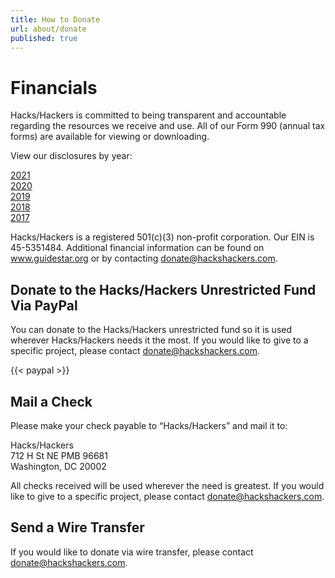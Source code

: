 ```yaml
---
title: How to Donate
url: about/donate
published: true
---
```


# Financials

Hacks/Hackers is committed to being transparent and accountable regarding the resources we receive and use. All of our Form 990 (annual tax forms) are available for viewing or downloading.

View our disclosures by year:

[2021](https://www.hackshackers.com/content-images/about/Hacks_Hackers_2021_990.pdf)  
[2020](https://www.hackshackers.com/content-images/about/Hacks_Hackers_2020_990.pdf)  
[2019](https://www.hackshackers.com/content-images/about/Hacks_Hackers_2019_990.pdf)  
[2018](https://www.hackshackers.com/content-images/about/Hacks_Hackers_2018_990.pdf)  
[2017](https://www.hackshackers.com/content-images/about/Hacks_Hackers_2017_990.pdf) 

Hacks/Hackers is a registered 501(c)(3) non-profit corporation. Our EIN is 45-5351484. Additional financial information can be found on www.guidestar.org or by contacting [donate@hackshackers.com](mailto:donate@hackshackers.com).

## Donate to the Hacks/Hackers Unrestricted Fund Via PayPal

You can donate to the Hacks/Hackers unrestricted fund so it is used wherever Hacks/Hackers needs it the most. If you would like to give to a specific project, please contact [donate@hackshackers.com](mailto:donate@hackshackers.com).

{{< paypal >}}

## Mail a Check

Please make your check payable to “Hacks/Hackers” and mail it to:

Hacks/Hackers  
712 H St NE PMB 96681  
Washington, DC 20002  

All checks received will be used wherever the need is greatest. If you would like to give to a specific project, please contact [donate@hackshackers.com](mailto:donate@hackshackers.com).

## Send a Wire Transfer

If you would like to donate via wire transfer, please contact [donate@hackshackers.com](mailto:donate@hackshackers.com).

